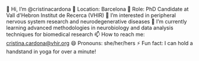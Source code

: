 👋 Hi, I’m @cristinacardona
📍 Location: Barcelona
📜 Role: PhD Candidate at Vall d'Hebron Institut de Recerca (VHIR)
👀 I’m interested in peripheral nervous system research and neurodegenerative diseases
🌱 I’m currently learning advanced methodologies in neurobiology and data analysis techniques for biomedical research
📫 How to reach me: cristina.cardona@vhir.org
😄 Pronouns: she/her/hers
⚡ Fun fact: I can hold a handstand in yoga for over a minute!
